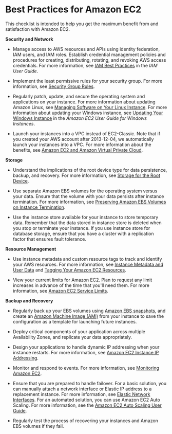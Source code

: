 # Best Practices for Amazon EC2<a name="ec2-best-practices"></a>

This checklist is intended to help you get the maximum benefit from and satisfaction with Amazon EC2\.

**Security and Network**

+ Manage access to AWS resources and APIs using identity federation, IAM users, and IAM roles\. Establish credential management policies and procedures for creating, distributing, rotating, and revoking AWS access credentials\. For more information, see [IAM Best Practices](http://docs.aws.amazon.com/IAM/latest/UserGuide/IAMBestPractices.html) in the *IAM User Guide*\.

+ Implement the least permissive rules for your security group\. For more information, see [Security Group Rules](using-network-security.md#security-group-rules)\.

+ Regularly patch, update, and secure the operating system and applications on your instance\. For more information about updating Amazon Linux, see [Managing Software on Your Linux Instance](http://docs.aws.amazon.com/AWSEC2/latest/UserGuide/managing-software.html)\. For more information about updating your Windows instance, see [Updating Your Windows Instance](http://docs.aws.amazon.com/AWSEC2/latest/WindowsGuide/windows-ami-version-history.html#update-windows-instance) in the *Amazon EC2 User Guide for Windows Instances*\.

+ Launch your instances into a VPC instead of EC2\-Classic\. Note that if you created your AWS account after 2013\-12\-04, we automatically launch your instances into a VPC\. For more information about the benefits, see [Amazon EC2 and Amazon Virtual Private Cloud](using-vpc.md)\.

**Storage**

+ Understand the implications of the root device type for data persistence, backup, and recovery\. For more information, see [Storage for the Root Device](ComponentsAMIs.md#storage-for-the-root-device)\.

+ Use separate Amazon EBS volumes for the operating system versus your data\. Ensure that the volume with your data persists after instance termination\. For more information, see [Preserving Amazon EBS Volumes on Instance Termination](terminating-instances.md#preserving-volumes-on-termination)\.

+ Use the instance store available for your instance to store temporary data\. Remember that the data stored in instance store is deleted when you stop or terminate your instance\. If you use instance store for database storage, ensure that you have a cluster with a replication factor that ensures fault tolerance\.

**Resource Management**

+ Use instance metadata and custom resource tags to track and identify your AWS resources\. For more information, see [Instance Metadata and User Data](ec2-instance-metadata.md) and [Tagging Your Amazon EC2 Resources](Using_Tags.md)\.

+ View your current limits for Amazon EC2\. Plan to request any limit increases in advance of the time that you'll need them\. For more information, see [Amazon EC2 Service Limits](ec2-resource-limits.md)\.

**Backup and Recovery**

+ Regularly back up your EBS volumes using [Amazon EBS snapshots](EBSSnapshots.md), and create an [Amazon Machine Image \(AMI\)](AMIs.md) from your instance to save the configuration as a template for launching future instances\.

+ Deploy critical components of your application across multiple Availability Zones, and replicate your data appropriately\.

+ Design your applications to handle dynamic IP addressing when your instance restarts\. For more information, see [Amazon EC2 Instance IP Addressing](using-instance-addressing.md)\.

+ Monitor and respond to events\. For more information, see [Monitoring Amazon EC2](monitoring_ec2.md)\.

+ Ensure that you are prepared to handle failover\. For a basic solution, you can manually attach a network interface or Elastic IP address to a replacement instance\. For more information, see [Elastic Network Interfaces](using-eni.md)\. For an automated solution, you can use Amazon EC2 Auto Scaling\. For more information, see the [Amazon EC2 Auto Scaling User Guide](http://docs.aws.amazon.com/autoscaling/latest/userguide/)\.

+ Regularly test the process of recovering your instances and Amazon EBS volumes if they fail\.